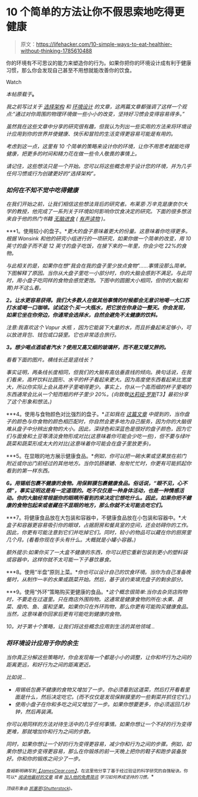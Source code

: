 # 10 个简单的方法让你不假思索地吃得更健康

> 原文：<https://lifehacker.com/10-simple-ways-to-eat-healthier-without-thinking-1785610488>

你的环境有不可思议的能力来塑造你的行为。如果你把你的环境设计成有利于健康习惯，那么你会发现自己甚至不用想就能改善你的饮食。

Watch

*本帖原载于*[](http://jamesclear.com/eat-healthy-without-thinking)**。**

*我之前写过关于 [选择架构](http://jamesclear.com/choice-architecture) 和 [环境设计](http://jamesclear.com/environment-design-organ-donation) 的文章，这两篇文章都强调了这样一个观点:“通过对你周围的物理环境做一些小小的改变，坚持好习惯会变得容易得多。”*

*虽然我在这些文章中分享的研究很有趣，但我认为列出一些实用的方法来将环境设计应用到你的世界并使健康、快乐和冒险的生活变得更容易可能是有用的。*

*考虑到这一点，这里有 10 个简单的策略来设计你的环境，让你不用思考就能吃得健康，把更多的时间和精力花在做一些令人敬畏的事情上。*

*请记住，这些想法只是一个开始。您可以将这些概念用于设计您的环境，并为几乎任何习惯或行为创建更好的“选择架构”。*

### ***如何在不知不觉中吃得健康***

*在我们开始之前，让我们相信这些想法背后的研究者。布莱恩·万辛克是康奈尔大学的教授，他完成了一系列关于环境如何影响你饮食决定的研究。下面的很多想法来自于他的热门书籍 [无脑进食](http://jamesclear.com/book/mindless-eating) ( [有声读物](http://jamesclear.com/audiobook/mindless-eating) )。*

***1。使用较小的盘子。**更大的盘子意味着更大的份量。这意味着你吃得更多。根据 Wansink 和他的研究小组进行的一项研究，如果你做一个简单的改变，用 10 英寸的盘子而不是 12 英寸的盘子吃饭，在接下来的一年里，你会少吃 22%的食物。*

*与此相关的是，如果你在想“我会在我的盘子里少放点食物”……事情没那么简单。下图解释了原因。当你从大盘子里吃一小部分时，你的大脑会感到不满足。与此同时，用小盘子吃同样的食物会感觉更饱。下图中的圆圈大小相同，但你的大脑(和胃)并不这么看。*

***2。让水更容易获得。我们大多数人在做其他事情的时候都会无意识地喝一大口苏打水或喝一口咖啡。试试这个:买一大瓶水，把它放在你身边一整天。你会发现，如果它坐在你旁边，你通常会选择水，自然会避免不太健康的饮料。*** 

*注意:我喜欢这个 Vapur 水瓶 ，因为它能装下大量的水，而且折叠起来足够小，可以放进背包、钱包或口袋里。它也非常适合旅行。*

***3。想少喝点酒或者汽水？使用又高又细的玻璃杯，而不是又矮又胖的。***

*看看下面的图片。横线长还是竖线长？*

*事实证明，两条线长度相同，但我们的大脑有高估垂直线的倾向。换句话说，在我们看来，高杯饮料比圆形、水平的杯子看起来更大。因为高度使东西看起来比宽度大，所以你实际上会从高杯子里喝得更少。事实上，你从一个高而细的杯子里喝的东西通常会比从一个短而粗的杯子里少 20%。(向致敬[达莉娅·罗斯](http://summertomato.com/how-toeat-less-without-noticing/)T3】最初分享了这个形象和想法。)* 

***4。使用与食物颜色对比强烈的盘子。**正如我在 [这篇文章](http://jamesclear.com/feeling-fat) 中提到的，当你盘子的颜色与你食物的颜色相匹配时，你自然会更多地为自己服务，因为你的大脑很难从盘子中分辨出食物的大小。因此，深绿色和深蓝色是很好的盘子颜色，因为它们与面食和土豆等清淡食物形成对比(这意味着你可能会少吃一些)，但不要与绿叶蔬菜和蔬菜形成太大的对比(这意味着你可能会在盘子里放更多)。*

***5。在显眼的地方展示健康食品。**例如，你可以把一碗水果或坚果放在前门附近或你出门前经过的其他地方。当你饥肠辘辘、匆匆忙忙时，你更有可能抓起你看到的第一样东西。*

***6。用锡纸包裹不健康的食物。用保鲜膜包裹健康食品。俗话说，“眼不见，心不烦”，事实证明这是有一定道理的。吃不仅仅是一种身体活动，也是一种情感活动。你的大脑经常根据你的眼睛所看到的来决定它想吃什么。因此，如果你把不健康的食物包起来或者藏在不显眼的地方，那么你就不太可能去吃它们。***

***7。将健康食品放在大包装和容器中，不健康食品放在小包装和容器中。**大盒子和容器更容易吸引你的眼球，占据厨房和餐具室的空间，还会妨碍你的工作。因此，你更有可能注意到它们并吃掉它们。同时，较小的物品可以藏在你的厨房里几个月。(看看你现在手头有什么。大概就是小罐小容器。)*

*额外提示:如果你买了一大盒不健康的东西，你可以把它重新包装到更小的塑料袋或容器中，这样你就不太可能一下子暴饮暴食。*

***8。使用“半盘”原则上菜。**你也可以设计自己的饮食环境。当你为自己准备晚餐时，从制作一半的水果或蔬菜开始。然后，基于该约束填充盘子的剩余部分。*

***9。使用“外环”策略购买更健康的食品。**这个概念很简单:当你去杂货店购物时，不要走在过道里。只在商店外围购物。这通常是健康食物的所在:水果、蔬菜、瘦肉、鱼、蛋和坚果。如果你只在外环购物，那么你更有可能购买健康食品。当然，这意味着你回家后更有可能吃到健康的食物。*

*10。对于第十个策略，让我们将这些概念应用到生活的其他领域…*

### ***将环境设计应用于你的余生***

*当你真正分解这些策略时，你会发现每一个都是小小的调整，让你和坏行为之间的距离更远，和好行为之间的距离更近。*

*比如说…*

*   *用锡纸包裹不健康的食物又增加了一步。你必须看到这道菜，然后打开看看里面是什么，然后决定吃它。(而不仅仅是发现保鲜膜里的一些剩菜并抓住它们。)*
*   *使用小盘子在你和多吃之间又增加了一步。如果你想要更多，你必须返回几秒钟，然后再装满。*

*你可以用同样的方法对待生活中的几乎任何事情。如果你想让一个不好的行为变得更难，那就增加你和行为之间的步数。*

*同时，如果你想让一个好的行为变得更容易，减少你和行为之间的步骤。例如，如果你想让跑步变得更容易，那么在你锻炼的前一天晚上把你的鞋子和跑步装备放好。你和你的锻炼之间少了一步。*

*<small>*詹姆斯明确写到*</small>[<small>*【JamesClear.com】*</small>](http://jamesclear.com/?dst=lifehacker)<small>*，在这里他分享了基于经过验证的科学研究的自强秘诀。你可以*</small> [<small>*阅读他最好的文章*</small>](http://jamesclear.com/articles?dst=lifehacker) <small>*或者*</small> [<small>*加入他的免费简讯*</small>](http://jamesclear.com/newsletter?dst=lifehacker) <small>*学习如何养成坚持的习惯。*</small>*

*<small>*顶级形象由*</small> [<small>*凯塞恩*</small>](http://www.shutterstock.com/pic-287188493/stock-vector-clean-food-concept-flat-design.html)<small>*(*</small>[<small>*Shutterstock*</small>](http://shutterstock.com)<small>*)。*</small>*
